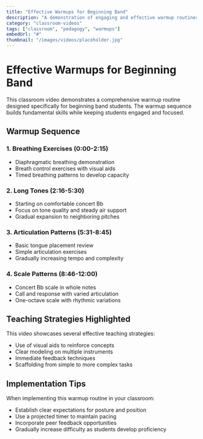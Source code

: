 ```yaml
---
title: "Effective Warmups for Beginning Band"
description: "A demonstration of engaging and effective warmup routines suitable for beginning band students."
category: "classroom-videos"
tags: ["classroom", "pedagogy", "warmups"]
embedUrl: "#"
thumbnail: "/images/videos/placeholder.jpg"
---
```


# Effective Warmups for Beginning Band

This classroom video demonstrates a comprehensive warmup routine designed specifically for beginning band students. The warmup sequence builds fundamental skills while keeping students engaged and focused.

## Warmup Sequence

### 1. Breathing Exercises (0:00-2:15)
- Diaphragmatic breathing demonstration
- Breath control exercises with visual aids
- Timed breathing patterns to develop capacity

### 2. Long Tones (2:16-5:30)
- Starting on comfortable concert Bb
- Focus on tone quality and steady air support
- Gradual expansion to neighboring pitches

### 3. Articulation Patterns (5:31-8:45)
- Basic tongue placement review
- Simple articulation exercises
- Gradually increasing tempo and complexity

### 4. Scale Patterns (8:46-12:00)
- Concert Bb scale in whole notes
- Call and response with varied articulation
- One-octave scale with rhythmic variations

## Teaching Strategies Highlighted

This video showcases several effective teaching strategies:
- Use of visual aids to reinforce concepts
- Clear modeling on multiple instruments
- Immediate feedback techniques
- Scaffolding from simple to more complex tasks

## Implementation Tips

When implementing this warmup routine in your classroom:
- Establish clear expectations for posture and position
- Use a projected timer to maintain pacing
- Incorporate peer feedback opportunities
- Gradually increase difficulty as students develop proficiency 